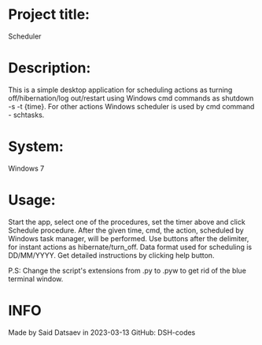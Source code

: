 


# Project title:
Scheduler

# Description:
This is a simple desktop application for scheduling actions as turning off/hibernation/log out/restart using 
Windows cmd commands as shutdown -s -t {time}. For other actions Windows scheduler is used by cmd command - schtasks.


# System:
Windows 7 

# Usage:
Start the app, select one of the procedures, set the timer above and click Schedule procedure. After the given time,
cmd, the action, scheduled by Windows task manager, will be performed. Use buttons after the delimiter, for instant 
actions as hibernate/turn_off. Data format used for scheduling is DD/MM/YYYY. Get detailed instructions by clicking 
help button. 

P.S: Change the script's extensions from .py to .pyw to get rid of the blue terminal window.

# INFO
Made by Said Datsaev 
in 2023-03-13
GitHub: DSH-codes